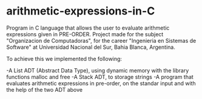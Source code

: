 # arithmetic-expressions-in-C
Program in C language that allows the user to evaluate arithmetic expressions given in PRE-ORDER. Project made for the subject "Organizacion de Computadoras", for the career "Ingenieria en Sistemas de Software" at Universidad Nacional del Sur, Bahia Blanca, Argentina.

To achieve this we implemented the following:

-A List ADT (Abstract Data Type), using dynamic memory with the library functions malloc and free
-A Stack ADT, to storage strings 
-A program that evaluates arithmetic expressions in pre-order, on the standar input and with the help of the two ADT above
